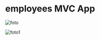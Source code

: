 # employees MVC App


![foto](https://user-images.githubusercontent.com/19565634/144864931-0d44cf12-4383-49ef-8c85-ec4a6ac858db.png)

![foto1](https://user-images.githubusercontent.com/19565634/144864947-9bc9437f-777d-498c-9481-a5f072e8f6c7.png)
